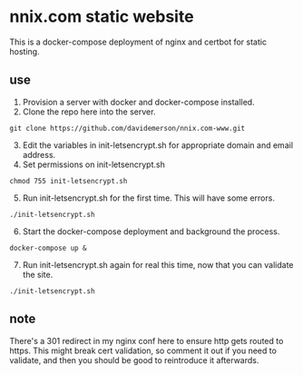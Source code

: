 # nnix.com static website
This is a docker-compose deployment of nginx and certbot for static hosting.

## use
1. Provision a server with docker and docker-compose installed.
2. Clone the repo here into the server.
```
git clone https://github.com/davidemerson/nnix.com-www.git
```
3. Edit the variables in init-letsencrypt.sh for appropriate domain and email address.
4. Set permissions on init-letsencrypt.sh
```
chmod 755 init-letsencrypt.sh
```
5. Run init-letsencrypt.sh for the first time. This will have some errors.
```
./init-letsencrypt.sh
```
6. Start the docker-compose deployment and background the process.
```
docker-compose up &
```
7. Run init-letsencrypt.sh again for real this time, now that you can validate the site.
```
./init-letsencrypt.sh
```

## note
There's a 301 redirect in my nginx conf here to ensure http gets routed to https. This might break cert validation, so comment it out if you need to validate, and then you should be good to reintroduce it afterwards.